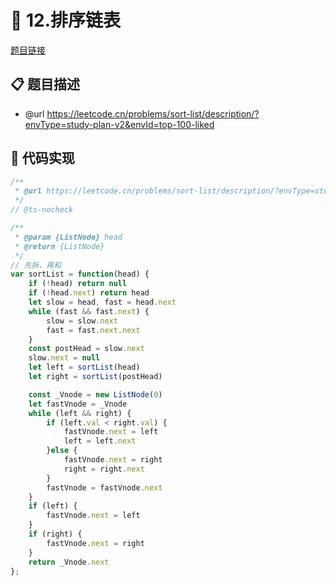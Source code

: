 # 🎲 12.排序链表

[题目链接](https://leetcode.cn/problems/sort-list/description/?envType=study-plan-v2&envId=top-100-liked)

## 📋 题目描述
* @url https://leetcode.cn/problems/sort-list/description/?envType=study-plan-v2&envId=top-100-liked

## 📄 代码实现
```typescript
/**
 * @url https://leetcode.cn/problems/sort-list/description/?envType=study-plan-v2&envId=top-100-liked
 */
// @ts-nocheck

/**
 * @param {ListNode} head
 * @return {ListNode}
 */
// 先拆，再和
var sortList = function(head) {
    if (!head) return null
    if (!head.next) return head
    let slow = head, fast = head.next
    while (fast && fast.next) {
        slow = slow.next
        fast = fast.next.next
    }
    const postHead = slow.next
    slow.next = null
    let left = sortList(head)
    let right = sortList(postHead)

    const _Vnode = new ListNode(0)
    let fastVnode = _Vnode
    while (left && right) {
        if (left.val < right.val) {
            fastVnode.next = left
            left = left.next
        }else {
            fastVnode.next = right
            right = right.next
        }
        fastVnode = fastVnode.next
    }
    if (left) {
        fastVnode.next = left
    }
    if (right) {
        fastVnode.next = right
    }
    return _Vnode.next
};

```
